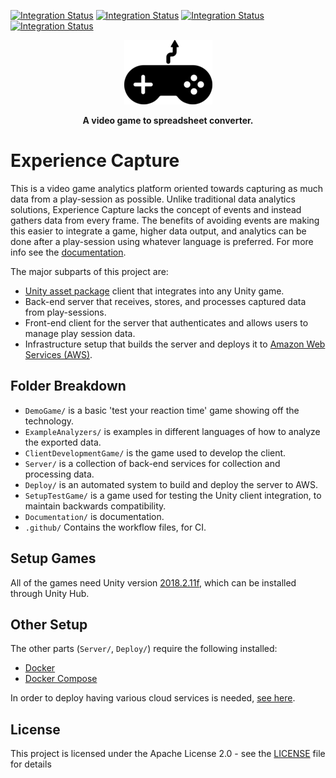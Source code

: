 [![Integration Status](https://github.com/jhburns/ExperienceCapture/workflows/Report/badge.svg)](https://github.com/jhburns/ExperienceCapture/actions?query=workflow%3A%22Report%22)
[![Integration Status](https://github.com/jhburns/ExperienceCapture/workflows/Dockerfile/badge.svg)](https://github.com/jhburns/ExperienceCapture/actions?query=workflow%3A%22Dockerfile%22)
[![Integration Status](https://github.com/jhburns/ExperienceCapture/workflows/Yaml/badge.svg)](https://github.com/jhburns/ExperienceCapture/actions?query=workflow%3A%22Yaml%22)
[![Integration Status](https://github.com/jhburns/ExperienceCapture/workflows/Spellcheck/badge.svg)](https://github.com/jhburns/ExperienceCapture/actions?query=workflow%3A%22Spellcheck%22)

<p align="center">
  <img src="Documentation/images/logo.png" />
</p>

<p align="center">
  <b>A video game to spreadsheet converter.</b>
</p>

# Experience Capture

This is a video game analytics platform oriented towards capturing as much data from a play-session as possible. Unlike traditional data analytics solutions, Experience Capture lacks the concept of events and instead gathers data from every frame. The benefits of avoiding events are making this easier to integrate a game, higher data output, and analytics can be done after a play-session using whatever language is preferred. For more info see the [documentation](Documentation/README.md).

The major subparts of this project are:

- [Unity asset package](https://docs.unity3d.com/Manual/AssetPackages.html) client that integrates into any Unity game.
- Back-end server that receives, stores, and processes captured data from play-sessions.
- Front-end client for the server that authenticates and allows users to manage play session data.
- Infrastructure setup that builds the server and deploys it to [Amazon Web Services (AWS)](https://aws.amazon.com/).

## Folder Breakdown

- `DemoGame/` is a basic 'test your reaction time' game showing off the technology.
- `ExampleAnalyzers/` is examples in different languages of how to analyze the exported data.
- `ClientDevelopmentGame/` is the game used to develop the client.
- `Server/` is a collection of back-end services for collection and processing data.
- `Deploy/` is an automated system to build and deploy the server to AWS.
- `SetupTestGame/` is a game used for testing the Unity client integration, to maintain backwards compatibility.
- `Documentation/` is documentation.
- `.github/` Contains the workflow files, for CI.

## Setup Games

All of the games need Unity version [2018.2.11f](https://unity3d.com/unity/whatsnew/unity-2018.2.11), which can be installed through Unity Hub.

## Other Setup

The other parts (`Server/`, `Deploy/`) require the following installed:

[comment1]: <> (/* yaspeller ignore:start */)

- [Docker](https://docs.docker.com/install/)
- [Docker Compose](https://docs.docker.com/compose/install/)

[comment2]: <> (/* yaspeller ignore:end */)

In order to deploy having various cloud services is needed, [see here](Documentation/Cloud-Deploy.md).

## License

This project is licensed under the Apache License 2.0 - see the [LICENSE](LICENSE) file for details
